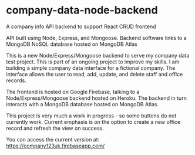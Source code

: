 # company-data-node-backend
A company info API backend to support React CRUD frontend

API built using Node, Express, and Mongoose. Backend software links to a MongoDB NoSQL database hosted on MongoDB Atlas

This is a new Node/Express/Mongoose backend to serve my company data test project. This is part of an ongoing project to improve my skills. I am building a simple company data interface for a fictional company. The interface allows the user to read, add, update, and delete staff and office records.

The frontend is hosted on Google Firebase, talking to a Node/Express/Mongoose backend hosted on Heroku. The backend in turn interacts with a MongoDB database hosted on MongoDB Atlas.

This project is very much a work in progress - so some buttons do not currently work. Current emphasis is on the option to create a new office record and refresh the view on success.

You can access the current version at: https://company123uk.firebaseapp.com/
